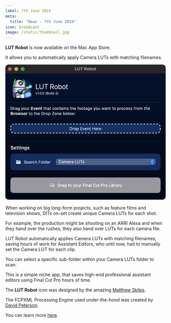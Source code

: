 ```yaml
---
label: 7th June 2024
meta:
  title: "News - 7th June 2024"
icon: broadcast
image: /static/thumbnail.jpg
---
```


**LUT Robot** is now available on the Mac App Store.

It allows you to automatically apply Camera LUTs with matching filenames.

![](/static/lut-robot.png)

When working on big long-form projects, such as feature films and television shows, DITs on-set create unique Camera LUTs for each shot.

For example, the production might be shooting on an ARRI Alexa and when they hand over the rushes, they also hand over LUTs for each camera file.

LUT Robot automatically applies Camera LUTs with matching filenames, saving hours of work for Assistant Editors, who until now, had to manually set the Camera LUT for each clip.

You can select a specific sub-folder within your Camera LUTs folder to scan.

This is a simple niche app, that saves high-end professional assistant editors using Final Cut Pro hours of time.

The **LUT Robot** icon was designed by the amazing [Matthew Skiles](http://matthewskiles.com).

The FCPXML Processing Engine used under-the-hood was created by [David Peterson](https://github.com/randomeizer/).

You can learn more [here](https://lutrobot.fcp.cafe).
